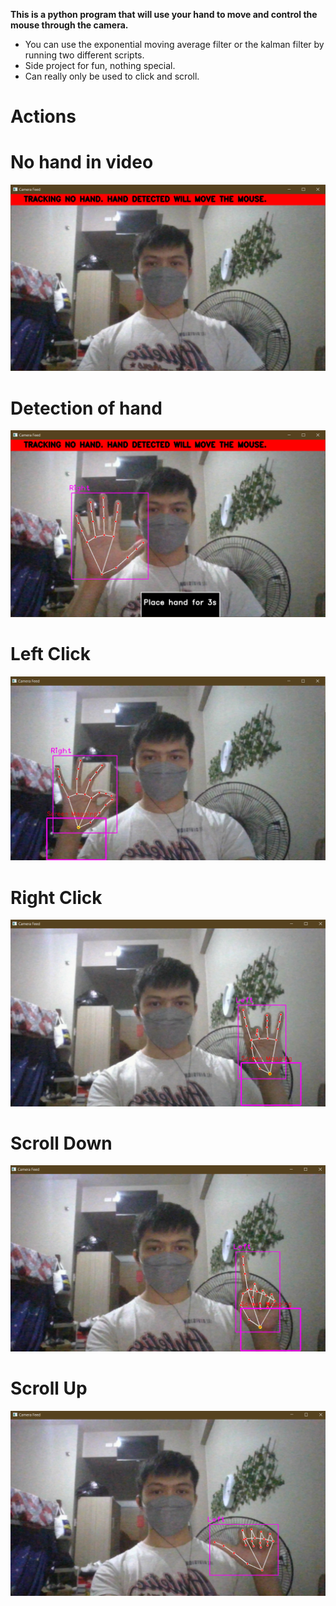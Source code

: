 **This is a python program that will use your hand to move and control the mouse through the camera.**
- You can use the exponential moving average filter or the kalman filter by running two different scripts.
- Side project for fun, nothing special.
- Can really only be used to click and scroll.



# Actions

# No hand in video
<img src="https://raw.githubusercontent.com/TyronVT/Mouse-Hand-Tracker/main/pictures/No%20Hand.PNG">

# Detection of hand
<img src="https://raw.githubusercontent.com/TyronVT/Mouse-Hand-Tracker/main/pictures/Detection%20of%20Hand.PNG"> 

# Left Click
<img src="https://raw.githubusercontent.com/TyronVT/Mouse-Hand-Tracker/main/pictures/Left%20Click.png">

# Right Click
<img src="https://raw.githubusercontent.com/TyronVT/Mouse-Hand-Tracker/main/pictures/Right%20Click.png">

# Scroll Down
<img src="https://raw.githubusercontent.com/TyronVT/Mouse-Hand-Tracker/main/pictures/Scroll%20Down.png">

# Scroll Up
<img src="https://raw.githubusercontent.com/TyronVT/Mouse-Hand-Tracker/main/pictures/Scroll%20Up.png">
